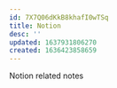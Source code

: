 ```yaml
---
id: 7X7Q06dKkB8khafI0wTSq
title: Notion
desc: ''
updated: 1637931806270
created: 1636423858659
---
```

Notion related notes
